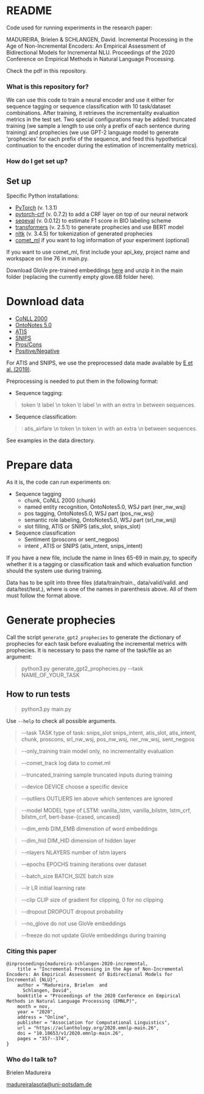 # README #

Code used for running experiments in the research paper:

MADUREIRA, Brielen & SCHLANGEN, David. Incremental Processing in the Age of Non-Incremental Encoders: An Empirical Assessment of Bidirectional Models for Incremental NLU. Proceedings of the 2020 Conference on Empirical Methods in Natural Language Processing.

Check the pdf in this repository.

### What is this repository for? ###

We can use this code to train a neural encoder and use it either for sequence tagging or sequence classification with 10 task/dataset combinations. After training, it retrieves the incrementality evaluation metrics in the test set. Two special configurations may be added: truncated training (we sample a length to use only a prefix of each sentence during training) and prophecies (we use GPT-2 language model to generate 'prophecies' for each prefix of the sequence, and feed this hypothetical continuation to the encoder during the estimation of incrementality metrics). 


### How do I get set up? ###

## Set up

Specific Python installations: 

* [PyTorch](https://pytorch.org/) (v. 1.3.1)
* [pytorch-crf](https://pypi.org/project/pytorch-crf/) (v. 0.7.2) to add a CRF layer on top of our neural network
* [seqeval](https://pypi.org/project/seqeval/) (v. 0.0.12) to estimate F1 score in BIO labeling scheme
* [transformers](https://github.com/huggingface/transformers) (v. 2.5.1) to generate prophecies and use BERT model
* [nltk](https://www.nltk.org/) (v. 3.4.5) for tokenization of generated prophecies
* [comet_ml](https://www.comet.ml/docs/quick-start/) if you want to log information of your experiment (optional)

If you want to use comet_ml, first include your api_key, project name and workspace on line 76 in main.py.

Download GloVe pre-trained embeddings [here](http://nlp.stanford.edu/data/glove.6B.zip) and unzip it in the main folder (replacing the currently empty glove.6B folder here).


# Download data

* [CoNLL 2000](https://www.clips.uantwerpen.be/conll2000/chunking/)
* [OntoNotes 5.0](https://catalog.ldc.upenn.edu/LDC2013T19) 
* [ATIS](https://www.aclweb.org/anthology/H90-1021.pdf)
* [SNIPS](https://github.com/sonos/nlu-benchmark)
* [Pros/Cons](https://www.cs.uic.edu/~liub/FBS/sentiment-analysis.html#datasets)
* [Positive/Negative](https://archive.ics.uci.edu/ml/datasets/Sentiment+Labelled+Sentences)

For ATIS and SNIPS, we use the preprocessed data made available by [E et al. (2019)](https://github.com/ZephyrChenzf/SF-ID-Network-For-NLU).

Preprocessing is needed to put them in the following format:

* Sequence tagging:
> token \t label \n token \t label \n
with an extra \n between sequences.

* Sequence classification:
> <LABEL>: atis_airfare \n token \n token \n
with an extra \n between sequences.

See examples in the data directory.

# Prepare data

As it is, the code can run experiments on:

* Sequence tagging
    * chunk, CoNLL 2000 (chunk)
    * named entity recognition, OntoNotes5.0, WSJ part (ner_nw_wsj)
    * pos tagging, OntoNotes5.0, WSJ part (pos_nw_wsj)
    * semantic role labeling, OntoNotes5.0, WSJ part (srl_nw_wsj)
    * slot filling, ATIS or SNIPS (atis_slot, snips_slot)
* Sequence classification
    * Sentiment (proscons or sent_negpos)
    * intent , ATIS or SNIPS (atis_intent, snips_intent)

If you have a new file, include the name in lines 65-69 in main.py, to specify whether it is a tagging or classification task and which evaluation function should the system use during training.

Data has to be split into three files (data/train/train.<task>, data/valid/valid.<task> and data/test/test.<task>), where <task> is one of the names in parenthesis above. All of them must follow the format above.

# Generate prophecies

Call the script `generate_gpt2_prophecies` to generate the dictionary of prophecies for each task before evaluating the incremental metrics with prophecies. It is necessary to pass the name of the task/file as an argument:

> python3.py generate_gpt2_prophecies.py --task NAME_OF_YOUR_TASK

## How to run tests

> python3.py main.py

Use `--help` to check all possible arguments.
>  --task TASK           type of task: snips_slot snips_intent, atis_slot, atis_intent, chunk, proscons, srl_nw_wsj, pos_nw_wsj, ner_nw_wsj, sent_negpos

>  --only_training       train model only, no incrementality evaluation

>  --comet_track         log data to comet.ml

>  --truncated_training  sample truncated inputs during training

>  --device DEVICE       choose a specific device

>  --outliers OUTLIERS   len above which sentences are ignored

>  --model MODEL         type of LSTM: vanilla_lstm, vanilla_bilstm, lstm_crf, bilstm_crf, bert-base-{cased, uncased}

>  --dim_emb DIM_EMB     dimenstion of word embeddings

>  --dim_hid DIM_HID     dimension of hidden layer

>  --nlayers NLAYERS     number of lstm layers

>  --epochs EPOCHS       training iterations over dataset

>  --batch_size BATCH_SIZE batch size

>  --lr LR               initial learning rate

>  --clip CLIP           size of gradient for clipping, 0 for no clipping

>  --dropout DROPOUT     dropout probability

>  --no_glove            do not use GloVe embeddings

>  --freeze              do not update GloVe embeddings during training

### Citing this paper ###
   
```
@inproceedings{madureira-schlangen-2020-incremental,
    title = "Incremental Processing in the Age of Non-Incremental Encoders: An Empirical Assessment of Bidirectional Models for Incremental {NLU}",
    author = "Madureira, Brielen  and
      Schlangen, David",
    booktitle = "Proceedings of the 2020 Conference on Empirical Methods in Natural Language Processing (EMNLP)",
    month = nov,
    year = "2020",
    address = "Online",
    publisher = "Association for Computational Linguistics",
    url = "https://aclanthology.org/2020.emnlp-main.26",
    doi = "10.18653/v1/2020.emnlp-main.26",
    pages = "357--374",
}   
```
### Who do I talk to? ###

Brielen Madureira

madureiralasota@uni-potsdam.de
